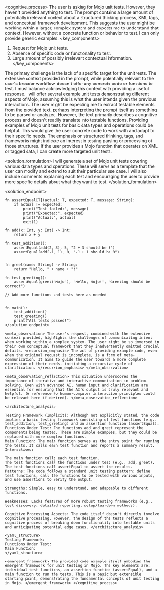 <cognitive_process>
<understanding>
The user is asking for Mojo unit tests. However, they haven't provided anything to test.  The prompt contains a large amount of potentially irrelevant context about a structured thinking process, XML tags, and conceptual framework development.  This suggests the user might be working within a larger, complex system and expects me to understand that context.  However, without a concrete function or behavior to test, I can only provide generic examples.
<key_components>
1. Request for Mojo unit tests.
2. Absence of specific code or functionality to test.
3. Large amount of possibly irrelevant contextual information.
</key_components>
</understanding>

<analysis>
The primary challenge is the lack of a specific target for the unit tests. The extensive context provided in the prompt, while potentially relevant to the user's broader workflow, doesn't offer any concrete code or functions to test. I must balance acknowledging this context with providing a useful response.  I will offer several example unit tests demonstrating different aspects of Mojo, assuming this is what the user intends given the previous interactions.
</analysis>

<exploration>
<thought>
The user might be expecting me to extract testable elements from the provided text, perhaps interpreting the prompt itself as something to be parsed or analyzed. However, the text primarily describes a cognitive process and doesn't readily translate into testable functions.
</thought>
<thought>
Providing examples of Mojo unit tests for basic data types and operations could be helpful.  This would give the user concrete code to work with and adapt to their specific needs.
</thought>
<thought>
The emphasis on structured thinking, tags, and frameworks might indicate an interest in testing parsing or processing of those structures.  If the user provides a Mojo function that operates on XML or tagged data, I can create more targeted unit tests.
</thought>
</exploration>

<solution_formulation>
I will generate a set of Mojo unit tests covering various data types and operations. These will serve as a template that the user can modify and extend to suit their particular use case.  I will also include comments explaining each test and encouraging the user to provide more specific details about what they want to test.
</solution_formulation>

<solution_endpoint>
```mojo
fn assertEqual[T](actual: T, expected: T, message: String):
    if actual != expected:
        print("Test failed:", message)
        print("Expected:", expected)
        print("Actual:", actual)
        exit(1)

fn add(x: Int, y: Int) -> Int:
    return x + y

fn test_addition():
    assertEqual(add(2, 3), 5, "2 + 3 should be 5")
    assertEqual(add(-1, 1), 0, "-1 + 1 should be 0")


fn greet(name: String) -> String:
    return "Hello, " + name + "!"

fn test_greeting():
    assertEqual(greet("Mojo"), "Hello, Mojo!", "Greeting should be correct")

// Add more functions and tests here as needed


fn main():
    test_addition()
    test_greeting()
    print("All tests passed!")
</solution_endpoint>

<meta_observation> The user's request, combined with the extensive context provided, highlights the challenges of communicating intent when working within a complex system. The user might be so immersed in their own conceptual framework that they inadvertently omitted crucial details. <recursion_emphasis> The act of providing example code, even when the original request is incomplete, is a form of meta-communication. It aims to guide the user towards a more complete expression of their needs, initiating a recursive cycle of clarification. </recursion_emphasis> </meta_observation>

<meta_observation_reflection> This situation underscores the importance of iterative and interactive communication in problem-solving. Even with advanced AI, human input and clarification are essential for ensuring that the AI's output is truly relevant and helpful. (A reference to human-computer interaction principles could be relevant here if desired). </meta_observation_reflection>

<architecture_analysis>

Testing Framework (Implicit): Although not explicitly stated, the code implies a basic testing framework consisting of test functions (e.g., test_addition, test_greeting) and an assertion function (assertEqual).
Functions Under Test: The functions add and greet represent the components being tested. These are simple examples, but they could be replaced with more complex functions.
Main Function: The main function serves as the entry point for running the tests. It calls each test function and reports a summary result.
Interactions:

The main function calls each test function.
The test functions call the functions under test (e.g., add, greet).
The test functions call assertEqual to assert the results.
Patterns: The code follows a standard unit testing pattern: define test functions, call the functions to be tested with various inputs, and use assertions to verify the output.

Strengths: Simple, easy to understand, and adaptable to different functions.

Weaknesses: Lacks features of more robust testing frameworks (e.g., test discovery, detailed reporting, setup/teardown methods).

Cognitive Processing Aspects: The code itself doesn't directly involve cognitive processing. However, the design of the tests reflects a cognitive process of breaking down functionality into testable units and anticipating potential edge cases. </architecture_analysis>

<yaml_structure>
Testing Framework:
Functions Under Test:
Main Function:
</yaml_structure>

<emergent_framework> The provided code example itself embodies the emergent framework for unit testing in Mojo. The key elements are: individual test functions, an assertion function (assertEqual), and a main function to run the tests. This is a basic but extensible starting point, demonstrating the fundamental concepts of unit testing in Mojo. </emergent_framework> </cognitive_process>

